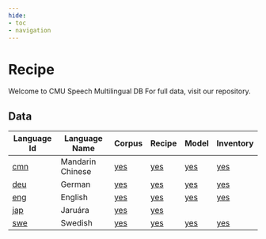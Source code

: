 ```yaml
---
hide:
- toc
- navigation
---
```

# Recipe
 Welcome to CMU Speech Multilingual DB
For full data, visit our repository.

## Data

| Language Id | Language Name | Corpus | Recipe | Model | Inventory |
|-|-|-|-|-|-|
|[cmn](https://github.com/xinjli/cmu_multilingual_speech/tree/main/data/lang/cmn)| Mandarin Chinese        |[yes](./lang/cmn/corpus.md)|[yes](./lang/cmn/recipe.md)|[yes](./lang/cmn/model.md)|[yes](https://github.com/xinjli/cmu_multilingual_speech/tree/main/data/lang/cmn/phoible.txt)|
|[deu](https://github.com/xinjli/cmu_multilingual_speech/tree/main/data/lang/deu)| German                                          |[yes](./lang/deu/corpus.md)|[yes](./lang/deu/recipe.md)|[yes](./lang/deu/model.md)|[yes](https://github.com/xinjli/cmu_multilingual_speech/tree/main/data/lang/deu/phoible.txt)|
|[eng](https://github.com/xinjli/cmu_multilingual_speech/tree/main/data/lang/eng)| English                                                                                               |[yes](./lang/eng/corpus.md)|[yes](./lang/eng/recipe.md)|[yes](./lang/eng/model.md)|[yes](https://github.com/xinjli/cmu_multilingual_speech/tree/main/data/lang/eng/phoible.txt)|
|[jap](https://github.com/xinjli/cmu_multilingual_speech/tree/main/data/lang/jap)| Jaruára  |[yes](./lang/jap/corpus.md)|[yes](./lang/jap/recipe.md)|||
|[swe](https://github.com/xinjli/cmu_multilingual_speech/tree/main/data/lang/swe)| Swedish        |[yes](./lang/swe/corpus.md)|[yes](./lang/swe/recipe.md)|[yes](./lang/swe/model.md)|[yes](https://github.com/xinjli/cmu_multilingual_speech/tree/main/data/lang/swe/phoible.txt)|
